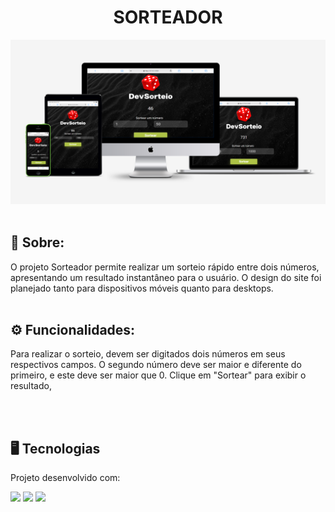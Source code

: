 
<div align = "center">
  <h1>SORTEADOR</h1>
  <img src = "https://github.com/gesuito-santos/sorteador/blob/main/assets/responsive-mockup-sorteador.png"/>
</div>
<br>

<h2>📝 Sobre:</h2> O projeto Sorteador permite realizar um sorteio rápido entre dois números, apresentando um resultado instantâneo para o usuário. O design do site foi planejado tanto para dispositivos móveis quanto para desktops.
<br>
<br>

<h2>⚙ Funcionalidades:</h2> <p>Para realizar o sorteio, devem ser digitados dois números em seus respectivos campos. O segundo número deve ser maior e diferente do primeiro, e este deve ser maior que 0. Clique em "Sortear" para exibir o resultado,</p>
<br>
<br>

<h2>🖥 Tecnologias</h2> <p> Projeto desenvolvido com:</p> 
 <img width ="70px" src = "https://img.shields.io/badge/HTML-9c0720?style=for-the-badge&logo=html5&logoColor=white"> 
 <img width ="70px" src ="https://img.shields.io/badge/CSS-1572B6?&style=for-the-badge&logo=css3&logoColor=white">
 <img widht ="70px" src ="https://img.shields.io/badge/JavaScript-323330?style=for-the-badge&logo=javascript&logoColor=F7DF1E"> 
  


  
